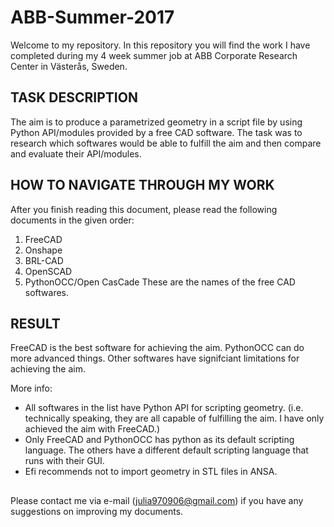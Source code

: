 # ABB-Summer-2017
Welcome to my repository. In this repository you will find the work I have completed during my 4 week summer job at ABB Corporate Research Center in Västerås, Sweden. 

## TASK DESCRIPTION
The aim is to produce a parametrized geometry in a script file by using Python API/modules provided by a free CAD software. The task was to research which softwares would be able to fulfill the aim and then compare and evaluate their API/modules.

## HOW TO NAVIGATE THROUGH MY WORK
After you finish reading this document, please read the following documents in the given order:
1. FreeCAD
2. Onshape
3. BRL-CAD
4. OpenSCAD
5. PythonOCC/Open CasCade
These are the names of the free CAD softwares.

## RESULT
FreeCAD is the best software for achieving the aim. PythonOCC can do more advanced things. Other softwares have signifciant limitations for achieving the aim.

More info:
- All softwares in the list have Python API for scripting geometry. (i.e. technically speaking, they are all capable of fulfilling the aim. I have only achieved the aim with FreeCAD.)
- Only FreeCAD and PythonOCC has python as its default scripting language. The others have a different default scripting language that runs with their GUI.
- Efi recommends not to import geometry in STL files in ANSA. 

##
Please contact me via e-mail (julia970906@gmail.com) if you have any suggestions on improving my documents. 
